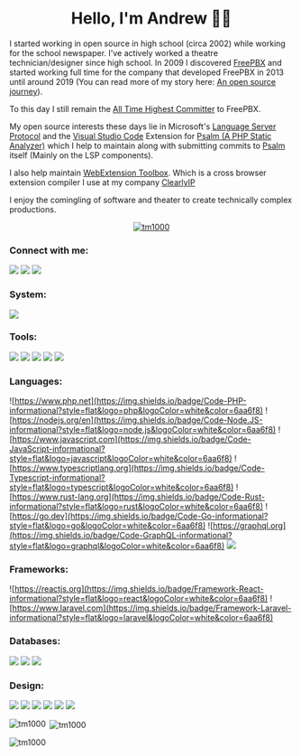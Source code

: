 <h1 align="center">Hello, I'm Andrew 👋🏻</h1>

I started working in open source in high school (circa 2002) while working for the school newspaper. I've actively worked a theatre technician/designer since high school. In 2009 I discovered <a href="https://www.freepbx.org/">FreePBX</a> and started working full time for the company that developed FreePBX in 2013 until around 2019 (You can read more of my story here: <a href="https://medium.com/@andrewnagy/an-open-source-journey-f66649ac2d8c">An open source journey</a>).

To this day I still remain the <a href="https://www.openhub.net/p/freepbx/contributors?query=&time_span=&sort=commits">All Time Highest Committer</a> to FreePBX.

My open source interests these days lie in Microsoft's <a href="https://microsoft.github.io/language-server-protocol/">Language Server Protocol</a> and the <a href="https://code.visualstudio.com/">Visual Studio Code</a> Extension for <a href="https://github.com/psalm/psalm-vscode-plugin">Psalm (A PHP Static Analyzer)</a> which I help to maintain along with submitting commits to <a href="https://github.com/vimeo/psalm">Psalm</a> itself (Mainly on the LSP components).

I also help maintain <a href="https://github.com/webextension-toolbox/webextension-toolbox">WebExtension Toolbox</a>. Which is a cross browser extension compiler I use at my company <a href="https://github.com/clearlyip">ClearlyIP</a>

I enjoy the comingling of software and theater to create technically complex productions.

<p align="center"> <a href="https://github.com/ryo-ma/github-profile-trophy"><img src="https://github-profile-trophy.vercel.app/?username=tm1000&theme=oldie&margin-w=15&margin-h=15&no-bg=true&no-frame=true&column=3" alt="tm1000" /></a> </p>

<h3 align="left">Connect with me:</h3>

<a href="http://www.twitter.com/tm1000">![](https://img.shields.io/badge/Twitter-tm1000-informational?style=flat&logo=twitter&logoColor=white&color=6aa6f8)</a>
<a href="https://linkedin.com/in/asnagy">![](https://img.shields.io/badge/LinkedIn-asnagy-informational?style=flat&logo=linkedin&logoColor=white&color=6aa6f8)</a>
<a href="https://medium.com/@andrewnagy">![](https://img.shields.io/badge/Medium-andrewnagy-informational?style=flat&logo=medium&logoColor=white&color=6aa6f8)</a>

<h3 align="left">System:</h3>

![](https://img.shields.io/badge/OS-Mac-informational?style=flat&logo=apple&logoColor=white&color=6aa6f8)

<h3 align="left">Tools:</h3>

![](https://img.shields.io/badge/Editor-VS_Code-informational?style=flat&logo=visual-studio-code&logoColor=white&color=6aa6f8)
![](https://img.shields.io/badge/Tools-Postman-informational?style=flat&logo=postman&logoColor=white&color=6aa6f8)
![](https://img.shields.io/badge/Tools-Insomnia-informational?style=flat&logo=insomnia&logoColor=white&color=6aa6f8)
![](https://img.shields.io/badge/Tools-Docker-informational?style=flat&logo=docker&logoColor=white&color=6aa6f8)
![](https://img.shields.io/badge/Tools-GIT-informational?style=flat&logo=git&logoColor=white&color=6aa6f8)

<h3 align="left">Languages:</h3>

![https://www.php.net](https://img.shields.io/badge/Code-PHP-informational?style=flat&logo=php&logoColor=white&color=6aa6f8)
![https://nodejs.org/en](https://img.shields.io/badge/Code-Node.JS-informational?style=flat&logo=node.js&logoColor=white&color=6aa6f8)
![https://www.javascript.com](https://img.shields.io/badge/Code-JavaScript-informational?style=flat&logo=javascript&logoColor=white&color=6aa6f8)
![https://www.typescriptlang.org](https://img.shields.io/badge/Code-Typescript-informational?style=flat&logo=typescript&logoColor=white&color=6aa6f8)
![https://www.rust-lang.org](https://img.shields.io/badge/Code-Rust-informational?style=flat&logo=rust&logoColor=white&color=6aa6f8)
![https://go.dev](https://img.shields.io/badge/Code-Go-informational?style=flat&logo=go&logoColor=white&color=6aa6f8)
![https://graphql.org](https://img.shields.io/badge/Code-GraphQL-informational?style=flat&logo=graphql&logoColor=white&color=6aa6f8)
![](https://img.shields.io/badge/Shell-Bash-informational?style=flat&logo=gnu-bash&logoColor=white&color=6aa6f8)

<h3 align="left">Frameworks:</h3>

![https://reactjs.org](https://img.shields.io/badge/Framework-React-informational?style=flat&logo=react&logoColor=white&color=6aa6f8)
![https://www.laravel.com](https://img.shields.io/badge/Framework-Laravel-informational?style=flat&logo=laravel&logoColor=white&color=6aa6f8)

<h3 align="left">Databases:</h3>

![](https://img.shields.io/badge/DB-MariaDB-informational?style=flat&logo=mariadb&logoColor=white&color=6aa6f8)
![](https://img.shields.io/badge/DB-MySQL-informational?style=flat&logo=mysql&logoColor=white&color=6aa6f8)
![](https://img.shields.io/badge/DB-SQLite-informational?style=flat&logo=sqlite&logoColor=white&color=6aa6f8)

<h3 align="left">Design:</h3>

![](https://img.shields.io/badge/Adobe-Photoshop-informational?style=flat&logo=adobephotoshop&logoColor=white&color=6aa6f8)
![](https://img.shields.io/badge/Adobe-After_Effects-informational?style=flat&logo=adobeaftereffects&logoColor=white&color=6aa6f8)
![](https://img.shields.io/badge/Adobe-Premiere_Pro-informational?style=flat&logo=adobepremierepro&logoColor=white&color=6aa6f8)
![](https://img.shields.io/badge/Adobe-Illustrator-informational?style=flat&logo=adobeillustrator&logoColor=white&color=6aa6f8)
![](https://img.shields.io/badge/Adobe-Audition-informational?style=flat&logo=adobeaudition&logoColor=white&color=6aa6f8)
![](https://img.shields.io/badge/Figure53-QLab-informational?style=flat&logo=qlab&logoColor=white&color=6aa6f8)

<p><img align="left" src="https://github-readme-stats.vercel.app/api/top-langs?username=tm1000&show_icons=true&locale=en&layout=compact" alt="tm1000" /></p>

<p>&nbsp;<img align="center" src="https://github-readme-stats.vercel.app/api?username=tm1000&show_icons=true&locale=en" alt="tm1000" /></p>

<p><img align="center" src="https://github-readme-streak-stats.herokuapp.com/?user=tm1000&" alt="tm1000" /></p>
